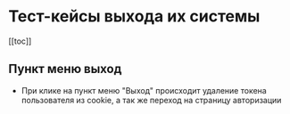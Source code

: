 # Тест-кейсы выхода их системы

[[toc]]

## Пункт меню выход

- При клике на пункт меню "Выход" происходит удаление токена пользователя из cookie, а так же переход на страницу авторизации
